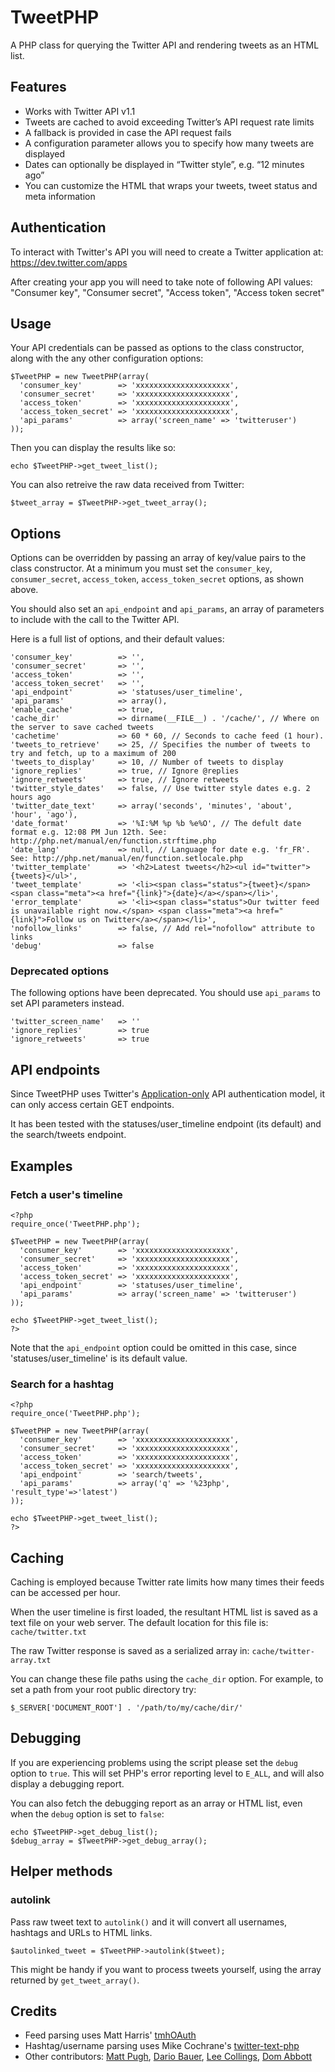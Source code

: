 # TweetPHP

A PHP class for querying the Twitter API and rendering tweets as an HTML list.

## Features

- Works with Twitter API v1.1
- Tweets are cached to avoid exceeding Twitter’s API request rate limits
- A fallback is provided in case the API request fails
- A configuration parameter allows you to specify how many tweets are displayed
- Dates can optionally be displayed in “Twitter style”, e.g. “12 minutes ago”
- You can customize the HTML that wraps your tweets, tweet status and meta information

## Authentication

To interact with Twitter's API you will need to create a Twitter application at: https://dev.twitter.com/apps

After creating your app you will need to take note of following API values: "Consumer key", "Consumer secret", "Access token", "Access token secret"

## Usage

Your API credentials can be passed as options to the class constructor, along with the any other configuration options:

    $TweetPHP = new TweetPHP(array(
      'consumer_key'        => 'xxxxxxxxxxxxxxxxxxxxx',
      'consumer_secret'     => 'xxxxxxxxxxxxxxxxxxxxx',
      'access_token'        => 'xxxxxxxxxxxxxxxxxxxxx',
      'access_token_secret' => 'xxxxxxxxxxxxxxxxxxxxx',
      'api_params'          => array('screen_name' => 'twitteruser')
    ));

Then you can display the results like so:

    echo $TweetPHP->get_tweet_list();

You can also retreive the raw data received from Twitter:

    $tweet_array = $TweetPHP->get_tweet_array();

## Options

Options can be overridden by passing an array of key/value pairs to the class constructor. At a minimum you must set the `consumer_key`, `consumer_secret`, `access_token`, `access_token_secret` options, as shown above.

You should also set an `api_endpoint` and `api_params`, an array of parameters to include with the call to the Twitter API.

Here is a full list of options, and their default values:

    'consumer_key'          => '',
    'consumer_secret'       => '',
    'access_token'          => '',
    'access_token_secret'   => '',
    'api_endpoint'          => 'statuses/user_timeline',
    'api_params'            => array(),
    'enable_cache'          => true,
    'cache_dir'             => dirname(__FILE__) . '/cache/', // Where on the server to save cached tweets
    'cachetime'             => 60 * 60, // Seconds to cache feed (1 hour).
    'tweets_to_retrieve'    => 25, // Specifies the number of tweets to try and fetch, up to a maximum of 200
    'tweets_to_display'     => 10, // Number of tweets to display
    'ignore_replies'        => true, // Ignore @replies
    'ignore_retweets'       => true, // Ignore retweets
    'twitter_style_dates'   => false, // Use twitter style dates e.g. 2 hours ago
    'twitter_date_text'     => array('seconds', 'minutes', 'about', 'hour', 'ago'),
    'date_format'           => '%I:%M %p %b %e%O', // The defult date format e.g. 12:08 PM Jun 12th. See: http://php.net/manual/en/function.strftime.php
    'date_lang'             => null, // Language for date e.g. 'fr_FR'. See: http://php.net/manual/en/function.setlocale.php
    'twitter_template'      => '<h2>Latest tweets</h2><ul id="twitter">{tweets}</ul>',
    'tweet_template'        => '<li><span class="status">{tweet}</span><span class="meta"><a href="{link}">{date}</a></span></li>',
    'error_template'        => '<li><span class="status">Our twitter feed is unavailable right now.</span> <span class="meta"><a href="{link}">Follow us on Twitter</a></span></li>',
    'nofollow_links'        => false, // Add rel="nofollow" attribute to links
    'debug'                 => false

### Deprecated options

The following options have been deprecated. You should use `api_params` to set API parameters instead.

    'twitter_screen_name'   => ''
    'ignore_replies'        => true
    'ignore_retweets'       => true

## API endpoints

Since TweetPHP uses Twitter's [Application-only](https://developer.twitter.com/en/docs/basics/authentication/overview/application-only) API authentication model, it can only access certain GET endpoints.

It has been tested with the statuses/user_timeline endpoint (its default) and the search/tweets endpoint.

## Examples

### Fetch a user's timeline
    
    <?php
    require_once('TweetPHP.php');
    
    $TweetPHP = new TweetPHP(array(
      'consumer_key'        => 'xxxxxxxxxxxxxxxxxxxxx',
      'consumer_secret'     => 'xxxxxxxxxxxxxxxxxxxxx',
      'access_token'        => 'xxxxxxxxxxxxxxxxxxxxx',
      'access_token_secret' => 'xxxxxxxxxxxxxxxxxxxxx',
      'api_endpoint'        => 'statuses/user_timeline',
      'api_params'          => array('screen_name' => 'twitteruser')
    ));
    
    echo $TweetPHP->get_tweet_list(); 
    ?>

Note that the `api_endpoint` option could be omitted in this case, since 'statuses/user_timeline' is its default value. 

### Search for a hashtag

    <?php
    require_once('TweetPHP.php');
    
    $TweetPHP = new TweetPHP(array(
      'consumer_key'        => 'xxxxxxxxxxxxxxxxxxxxx',
      'consumer_secret'     => 'xxxxxxxxxxxxxxxxxxxxx',
      'access_token'        => 'xxxxxxxxxxxxxxxxxxxxx',
      'access_token_secret' => 'xxxxxxxxxxxxxxxxxxxxx',
      'api_endpoint'        => 'search/tweets',
      'api_params'          => array('q' => '%23php', 'result_type'=>'latest')
    ));
    
    echo $TweetPHP->get_tweet_list(); 
    ?>

## Caching

Caching is employed because Twitter rate limits how many times their feeds can be accessed per hour.

When the user timeline is first loaded, the resultant HTML list is saved as a text file on your web server. The default location for this file is: `cache/twitter.txt`

The raw Twitter response is saved as a serialized array in: `cache/twitter-array.txt`

You can change these file paths using the `cache_dir` option. For example, to set a path from your root public directory try:

    $_SERVER['DOCUMENT_ROOT'] . '/path/to/my/cache/dir/'

## Debugging

If you are experiencing problems using the script please set the `debug` option to `true`. This will set PHP's error reporting level to `E_ALL`, and will also display a debugging report.

You can also fetch the debugging report as an array or HTML list, even when the `debug` option is set to `false`:

    echo $TweetPHP->get_debug_list();
    $debug_array = $TweetPHP->get_debug_array();

## Helper methods

### autolink

Pass raw tweet text to `autolink()` and  it will convert all usernames, hashtags and URLs to HTML links. 

    $autolinked_tweet = $TweetPHP->autolink($tweet);

This might be handy if you want to process tweets yourself, using the array returned by `get_tweet_array()`.

## Credits

- Feed parsing uses Matt Harris' [tmhOAuth](https://github.com/themattharris/tmhOAuth)
- Hashtag/username parsing uses Mike Cochrane's [twitter-text-php](https://github.com/mikenz/twitter-text-php)
- Other contributors: [Matt Pugh](https://github.com/mattpugh), [Dario Bauer](https://github.com/dariobauer), [Lee Collings](https://github.com/leecollings), [Dom Abbott](https://github.com/wcdom)
